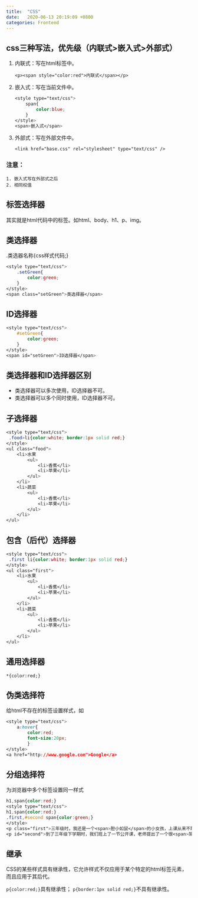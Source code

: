 ```yaml
---
title:  "CSS"
date:   2020-06-13 20:19:09 +0800
categories: Frontend
---
```


## css三种写法，优先级（内联式>嵌入式>外部式）

1. 内联式：写在html标签中。
   
    `<p><span style="color:red">内联式</span></p>`

2. 嵌入式：写在当前文件中。

    ```css
    <style type="text/css">
        span{
            color:blue;
        }
    </style>
    <span>嵌入式</span>
    ```

3. 外部式：写在外部文件中。
   
    `<link href="base.css" rel="stylesheet" type="text/css" />`

### 注意：
    1. 嵌入式写在外部式之后
    2. 相同权值

## 标签选择器

其实就是html代码中的标签。如html、body、h1、p、img。

## 类选择器

.类选器名称{css样式代码;}

```css
<style type="text/css">
    .setGreen{
        color:green;
    }
</style>
<span class="setGreen">类选择器</span>
```

## ID选择器

```css
<style type="text/css">
    #setGreen{
        color:green;
    }
</style>
<span id="setGreen">ID选择器</span>
```

## 类选择器和ID选择器区别

* 类选择器可以多次使用，ID选择器不可。
* 类选择器可以多个同时使用，ID选择器不可。
  
## 子选择器

```css
<style type="text/css">
 .food>li{color:white; border:1px solid red;}
</style>
<ul class="food">
    <li>水果
        <ul>
            <li>香蕉</li>
            <li>苹果</li>
        </ul>
    </li>
    <li>蔬菜
        <ul>
            <li>香蕉</li>
            <li>苹果</li>
        </ul>
    </li>
</ul>
```

## 包含（后代）选择器

```css
<style type="text/css">
 .first li{color:white; border:1px solid red;}
</style>
<ul class="first">
    <li>水果
        <ul>
            <li>香蕉</li>
            <li>苹果</li>
        </ul>
    </li>
    <li>蔬菜
        <ul>
            <li>香蕉</li>
            <li>苹果</li>
        </ul>
    </li>
</ul>
```

## 通用选择器

`*{color:red;}`

## 伪类选择符

给html不存在的标签设置样式，如

```css
<style type="text/css">
    a:hover{
        color:red;
        font-size:20px;
        }
</style>
<a href="http://www.google.com">Google</a>
```

## 分组选择符

为浏览器中多个标签设置同一样式

```css
h1,span{color:red;}
<style type="text/css">
h1,span{color:red;}
.first,#second span{color:green;}
</style>
<p class="first">三年级时，我还是一个<span>胆小如鼠</span>的小女孩，上课从来不敢回答老师提出的问题，生怕回答错了老师会批评我。就一直没有这个勇气来回答老师提出的问题。学校举办的活动我也没勇气参加。</p>
<p id="second">到了三年级下学期时，我们班上了一节公开课，老师提出了一个很<span>简单</span>的问题，班里很多同学都举手了，甚至成绩比我差很多的，也举手了，还说着："我来，我来。"我环顾了四周，就我没有举手。</p>
```

## 继承

CSS的某些样式具有继承性，它允许样式不仅应用于某个特定的html标签元素，而且应用于其后代。

`p{color:red;}`具有继承性；
`p{border:1px solid red;}`不具有继承性。
